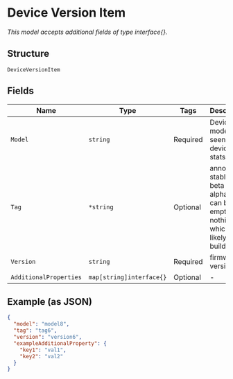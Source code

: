 
# Device Version Item

*This model accepts additional fields of type interface{}.*

## Structure

`DeviceVersionItem`

## Fields

| Name | Type | Tags | Description |
|  --- | --- | --- | --- |
| `Model` | `string` | Required | Device model (as seen in the device stats) |
| `Tag` | `*string` | Optional | annotation, stable / beta / alpha. Or it can be empty or nothing which is likely a dev build |
| `Version` | `string` | Required | firmware version |
| `AdditionalProperties` | `map[string]interface{}` | Optional | - |

## Example (as JSON)

```json
{
  "model": "model8",
  "tag": "tag6",
  "version": "version6",
  "exampleAdditionalProperty": {
    "key1": "val1",
    "key2": "val2"
  }
}
```

